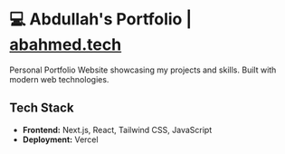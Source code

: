 # 💻 Abdullah's Portfolio | [abahmed.tech](https://abahmed.tech)

Personal Portfolio Website showcasing my projects and skills. Built with modern web technologies.

## Tech Stack
- **Frontend:** Next.js, React, Tailwind CSS, JavaScript  
- **Deployment:** Vercel

